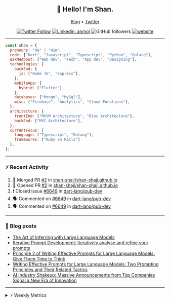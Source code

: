 <h2 align="center">👋 Hello! I'm Shan.</h2>
<p align="center">
  <a href="https://medium.com/feed/@shan-shaji">Blog</a> •
  <a href="https://twitter.com/intent/follow?screen_name=shan__shaji">Twitter</a>
</p>

<p align="center"><a href="https://twitter.com/intent/follow?screen_name=shan__shaji"><img src="https://img.shields.io/twitter/follow/shan__shaji?style=flat" alt="Twitter Follow"></a>
<a href="https://www.linkedin.com/in/shan-shaji/"><img src="https://img.shields.io/badge/shan-shaji?style=flat-square&amp;logo=Linkedin&amp;logoColor=white&amp;link=https://www.linkedin.com/in/shan-shaji/" alt="Linkedin: anmol"></a>
<img src="https://img.shields.io/github/followers/shan-shaji?label=Follow&amp;style=social" alt="GitHub followers">
<a href="http://shan-shaji.github.io/"><img src="https://img.shields.io/badge/Website-46a2f1.svg?&amp;style=flat-square&amp;logo=Google-Chrome&amp;logoColor=white&amp;link=http://shan-shaji.github.io/" alt="website"></a></p>

<hr>

```javascript
const shan = {
  pronouns: "He" | "Him",
  code: ["Dart", "Javascript", "Typescript", "Python", "Golang"],
  askMeAbout: ["Web dev", "Tech", "App dev", "Designing"],
  technologies: {
    backEnd: {
      js: ["Node JS", "Express"],
    },
    mobileApp: {
      hybrid: ["Flutter"],
    },
    databases: ["Mongo", "MySql"],
    misc: ["Firebase", "Analytics", "Cloud Functions"],
  },
  architecture: {
    frontEnd: ["MVVM Architecture", "Bloc Architecture"],
    backEnd: ["MVC Architecture"],
  },
  currentFocus: {
    language: ["Typescript", "Golang"],
    frameworks: ["Ruby on Rails"]
  },
};
```

---

### ⚡ Recent Activity

<!--START_SECTION:activity-->
1. 🎉 Merged PR [#2](https://github.com/shan-shaji/shan-shaji.github.io/pull/2) in [shan-shaji/shan-shaji.github.io](https://github.com/shan-shaji/shan-shaji.github.io)
2. 💪 Opened PR [#2](https://github.com/shan-shaji/shan-shaji.github.io/pull/2) in [shan-shaji/shan-shaji.github.io](https://github.com/shan-shaji/shan-shaji.github.io)
3. ❗️ Closed issue [#6649](https://github.com/dart-lang/pub-dev/issues/6649) in [dart-lang/pub-dev](https://github.com/dart-lang/pub-dev)
4. 🗣 Commented on [#6649](https://github.com/dart-lang/pub-dev/issues/6649) in [dart-lang/pub-dev](https://github.com/dart-lang/pub-dev)
5. 🗣 Commented on [#6649](https://github.com/dart-lang/pub-dev/issues/6649) in [dart-lang/pub-dev](https://github.com/dart-lang/pub-dev)
<!--END_SECTION:activity-->

---

### 📕 Blog posts

<!-- BLOG-POST-LIST:START -->
- [The Art of Inferring with Large Language Models](https://dev.to/shanshaji/the-art-of-inferring-with-large-language-models-243m)
- [Iterative Prompt Development: Iteratively analyse and refine your prompts](https://dev.to/shanshaji/iterative-prompt-development-iteratively-analyse-and-refine-your-prompts-3ibl)
- [Principle 2 of Writing Effective Prompts for Large Language Models: Give Them Time to Think](https://dev.to/shanshaji/principle-2-of-writing-effective-prompts-for-large-language-models-give-them-time-to-think-25j3)
- [Writing Effective Prompts for Large Language Models: Two Prompting Principles and Their Related Tactics](https://dev.to/shanshaji/writing-effective-prompts-for-large-language-models-two-prompting-principles-and-their-related-tactics-151a)
- [AI Industry Shakeup: Massive Announcements from Top Companies Signal a New Era of Innovation](https://dev.to/shanshaji/ai-industry-shakeup-massive-announcements-from-top-companies-signal-a-new-era-of-innovation-pj7)
<!-- BLOG-POST-LIST:END -->

<hr>
<details>
    <summary>⚡ Weekly Metrics</summary>
    <p>
    
<!--START_SECTION:waka-->
![Code Time](http://img.shields.io/badge/Code%20Time-2%2C112%20hrs%202%20mins-blue)

![Profile Views](http://img.shields.io/badge/Profile%20Views-9-blue)

**🐱 My GitHub Data** 

> 📦 ? Used in GitHub's Storage 
 > 
> 🏆 334 Contributions in the Year 2023
 > 
> 💼 Opted to Hire
 > 
> 📜 135 Public Repositories 
 > 
> 🔑 0 Private Repositories 
 > 
**I'm a Night 🦉** 

```text
🌞 Morning                4417 commits        ███░░░░░░░░░░░░░░░░░░░░░░   11.44 % 
🌆 Daytime                10424 commits       ███████░░░░░░░░░░░░░░░░░░   27.01 % 
🌃 Evening                17723 commits       ███████████░░░░░░░░░░░░░░   45.92 % 
🌙 Night                  6032 commits        ████░░░░░░░░░░░░░░░░░░░░░   15.63 % 
```
📅 **I'm Most Productive on Thursday** 

```text
Monday                   5462 commits        ████░░░░░░░░░░░░░░░░░░░░░   14.15 % 
Tuesday                  6175 commits        ████░░░░░░░░░░░░░░░░░░░░░   16.00 % 
Wednesday                4830 commits        ███░░░░░░░░░░░░░░░░░░░░░░   12.51 % 
Thursday                 8169 commits        █████░░░░░░░░░░░░░░░░░░░░   21.17 % 
Friday                   6669 commits        ████░░░░░░░░░░░░░░░░░░░░░   17.28 % 
Saturday                 3563 commits        ██░░░░░░░░░░░░░░░░░░░░░░░   09.23 % 
Sunday                   3728 commits        ██░░░░░░░░░░░░░░░░░░░░░░░   09.66 % 
```


📊 **This Week I Spent My Time On** 

```text
🕑︎ Time Zone: Asia/Kolkata

💬 Programming Languages: 
Dart                     16 hrs 39 mins      ███████████░░░░░░░░░░░░░░   42.49 % 
TypeScript               10 hrs 3 mins       ██████░░░░░░░░░░░░░░░░░░░   25.65 % 
YAML                     7 hrs 30 mins       █████░░░░░░░░░░░░░░░░░░░░   19.16 % 
Bash                     1 hr 30 mins        █░░░░░░░░░░░░░░░░░░░░░░░░   03.85 % 
Text                     1 hr 12 mins        █░░░░░░░░░░░░░░░░░░░░░░░░   03.08 % 

🔥 Editors: 
Android Studio           26 hrs 31 mins      █████████████████░░░░░░░░   67.63 % 
VS Code                  12 hrs 41 mins      ████████░░░░░░░░░░░░░░░░░   32.37 % 

🐱‍💻 Projects: 
turbo-flutter            25 hrs 56 mins      █████████████████░░░░░░░░   66.14 % 
homeday-functions        9 hrs 19 mins       ██████░░░░░░░░░░░░░░░░░░░   23.79 % 
shan-shaji.github.io     1 hr 26 mins        █░░░░░░░░░░░░░░░░░░░░░░░░   03.67 % 
bard-in-menu             41 mins             ░░░░░░░░░░░░░░░░░░░░░░░░░   01.75 % 
turbo                    35 mins             ░░░░░░░░░░░░░░░░░░░░░░░░░   01.49 % 

💻 Operating System: 
Mac                      39 hrs 13 mins      █████████████████████████   100.00 % 
```

**I Mostly Code in Dart** 

```text
Dart                     53 repos            ███████████░░░░░░░░░░░░░░   45.69 % 
Python                   5 repos             █░░░░░░░░░░░░░░░░░░░░░░░░   04.31 % 
Ruby                     3 repos             █░░░░░░░░░░░░░░░░░░░░░░░░   02.59 % 
Go                       3 repos             █░░░░░░░░░░░░░░░░░░░░░░░░   02.59 % 
Shell                    1 repo              ░░░░░░░░░░░░░░░░░░░░░░░░░   00.86 % 
```




 Last Updated on 23/05/2023 18:48:55 UTC
<!--END_SECTION:waka-->

</p>
 </details>
